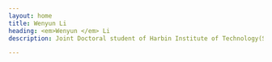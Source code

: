 ```yaml
---
layout: home
title: Wenyun Li
heading: <em>Wenyun </em> Li
description: Joint Doctoral student of Harbin Institute of Technology(Shenzhen) and Peng Cheng Laboratory.

---
```

